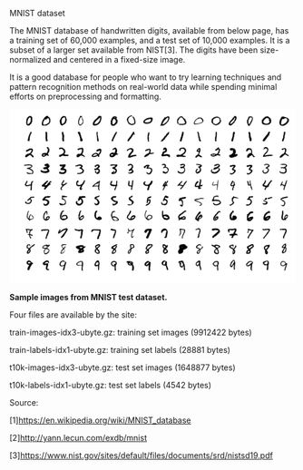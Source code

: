 MNIST dataset 
 
The MNIST database of handwritten digits, available from below page, has a training set of 60,000 examples, and a test set of 10,000 examples. It is a subset of a larger set available from NIST[3]. The digits have been size-normalized and centered in a fixed-size image.

It is a good database for people who want to try learning techniques and pattern recognition methods on real-world data while spending minimal efforts on preprocessing and formatting.

![Sample images from MNIST test dataset.](MnistExamples.png)

 **Sample images from MNIST test dataset.**

Four files are available by the site:

train-images-idx3-ubyte.gz:  training set images (9912422 bytes)

train-labels-idx1-ubyte.gz:  training set labels (28881 bytes) 

t10k-images-idx3-ubyte.gz:   test set images (1648877 bytes) 

t10k-labels-idx1-ubyte.gz:   test set labels (4542 bytes)

Source:

[1]https://en.wikipedia.org/wiki/MNIST_database

[2]http://yann.lecun.com/exdb/mnist

[3]https://www.nist.gov/sites/default/files/documents/srd/nistsd19.pdf


